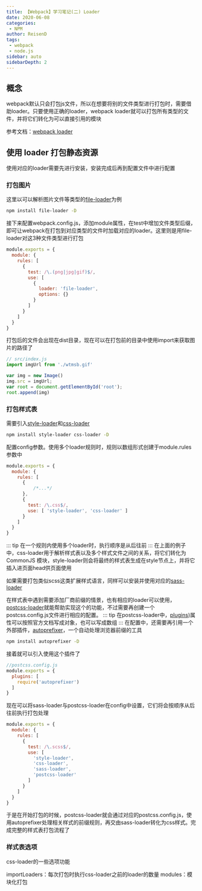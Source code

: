 ```yaml
---
title: 【Webpack】学习笔记(二) Loader
date: 2020-06-08
categories:
 - NPM
author: ReisenD
tags:
 - webpack
 - node.js
sidebar: auto
sidebarDepth: 2
---
```


## 概念
webpack默认只会打包js文件，所以在想要将别的文件类型进行打包时，需要借助loader。只要使用正确的loader，webpack loader就可以打包所有类型的文件，并将它们转化为可以直接引用的模块

参考文档：[webpack loader](https://www.webpackjs.com/concepts/#loader)

## 使用 loader 打包静态资源
使用对应的loader需要先进行安装，安装完成后再到配置文件中进行配置

### 打包图片
这里以可以解析图片文件等类型的[file-loader](https://www.webpackjs.com/loaders/file-loader/)为例

```sh
npm install file-loader -D
```
接下来配置webpack.config.js，添加module属性，在test中增加文件类型后缀，即可让webpack在打包到对应类型的文件时加载对应的loader。这里则是用file-loader对这3种文件类型进行打包
```js
module.exports = {
  module: {
    rules: [
      {
        test: /\.(png|jpg|gif)$/,
        use: [
          {
            loader: 'file-loader',
            options: {}
          }
        ]
      }
    ]
  }
}
```
打包后的文件会出现在dist目录，现在可以在打包前的目录中使用import来获取图片的路径了
```js
// src/index.js
import imgUrl from './wtmsb.gif'

var img = new Image()
img.src = imgUrl;
var root = document.getElementById('root');
root.append(img)
```
### 打包样式表
需要引入[style-loader](https://www.webpackjs.com/loaders/style-loader/)和[css-loader](https://www.webpackjs.com/loaders/css-loader/)
```sh
npm install style-loader css-loader -D
```
配置config参数。使用多个loader规则时，规则以数组形式创建于module.rules参数中
```js
module.exports = {
  module: {
    rules: [
      {
          /*...*/
      },
      {
        test: /\.css$/,
        use: [ 'style-loader', 'css-loader' ]
      }
    ]
  }
}
```
::: tip
在一个规则内使用多个loader时，执行顺序是从后往前
:::
在上面的例子中，css-loader用于解析样式表以及多个样式文件之间的关系，将它们转化为 CommonJS 模块，style-loader则会将最终的样式表生成在style节点上，并将它插入进页面head供页面使用

如果需要打包类似scss这类扩展样式语言，同样可以安装并使用对应的[sass-loader](https://www.webpackjs.com/loaders/sass-loader/)

在样式表中遇到需要添加厂商前缀的情景，也有相应的loader可以使用，[postcss-loader](https://www.webpackjs.com/loaders/postcss-loader/)就能帮助实现这个的功能，不过需要再创建一个postcss.config.js文件进行相应的配置。
::: tip
在postcss-loader中，[plugins](https://www.webpackjs.com/loaders/postcss-loader/#plugins))属性可以按照官方文档写成对象，也可以写成数组
:::
在配置中，还需要再引用一个外部插件，[autoprefixer](https://www.npmjs.com/package/autoprefixer)，一个自动处理浏览器前缀的工具
```sh
npm install autoprefixer -D
```
接着就可以引入使用这个插件了
```js {4}
//postcss.config.js
module.exports = {
  plugins: [
    require('autoprefixer')
  ]
}
```
现在可以将sass-loader与postcss-loader在config中设置，它们将会按顺序从后往前执行打包处理
```js 
module.exports = {
  module: {
    rules: [
      {
        test: /\.scss$/,
        use: [ 
          'style-loader', 
          'css-loader',
          'sass-loader',
          'postcss-loader'
        ]
      }
    ]
  }
}
```
于是在开始打包的时候，postcss-loader就会通过对应的postcss.config.js，使用autoprefixer处理相关样式的前缀规则，再交由sass-loader转化为css样式。完成完整的样式表打包流程了
### 样式表选项
css-loader的一些选项功能

importLoaders：每次打包时执行css-loader之前的loader的数量
modules：模块化打包
